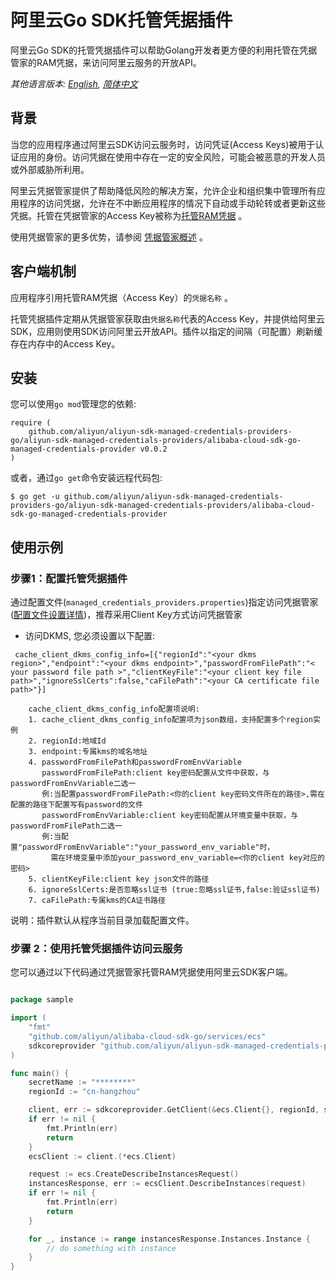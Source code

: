 # 阿里云Go SDK托管凭据插件

阿里云Go SDK的托管凭据插件可以帮助Golang开发者更方便的利用托管在凭据管家的RAM凭据，来访问阿里云服务的开放API。

*其他语言版本: [English](README.md), [简体中文](README.zh-cn.md)*

## 背景
当您的应用程序通过阿里云SDK访问云服务时，访问凭证(Access Keys)被用于认证应用的身份。访问凭据在使用中存在一定的安全风险，可能会被恶意的开发人员或外部威胁所利用。

阿里云凭据管家提供了帮助降低风险的解决方案，允许企业和组织集中管理所有应用程序的访问凭据，允许在不中断应用程序的情况下自动或手动轮转或者更新这些凭据。托管在凭据管家的Access Key被称为[托管RAM凭据](https://help.aliyun.com/document_detail/212421.html) 。

使用凭据管家的更多优势，请参阅 [凭据管家概述](https://help.aliyun.com/document_detail/152001.html) 。

## 客户端机制
应用程序引用托管RAM凭据（Access Key）的`凭据名称` 。

托管凭据插件定期从凭据管家获取由`凭据名称`代表的Access Key，并提供给阿里云SDK，应用则使用SDK访问阿里云开放API。插件以指定的间隔（可配置）刷新缓存在内存中的Access Key。

## 安装

您可以使用`go mod`管理您的依赖:

```
require (
	github.com/aliyun/aliyun-sdk-managed-credentials-providers-go/aliyun-sdk-managed-credentials-providers/alibaba-cloud-sdk-go-managed-credentials-provider v0.0.2
)
```

或者，通过`go get`命令安装远程代码包:

```
$ go get -u github.com/aliyun/aliyun-sdk-managed-credentials-providers-go/aliyun-sdk-managed-credentials-providers/alibaba-cloud-sdk-go-managed-credentials-provider
```

## 使用示例

### 步骤1：配置托管凭据插件

通过配置文件(`managed_credentials_providers.properties`)指定访问凭据管家([配置文件设置详情](../../README_config.zh-cn.md))，推荐采用Client Key方式访问凭据管家
- 访问DKMS, 您必须设置以下配置:

```properties
 cache_client_dkms_config_info=[{"regionId":"<your dkms region>","endpoint":"<your dkms endpoint>","passwordFromFilePath":"< your password file path >","clientKeyFile":"<your client key file path>","ignoreSslCerts":false,"caFilePath":"<your CA certificate file path>"}]
```
```
    cache_client_dkms_config_info配置项说明:
    1. cache_client_dkms_config_info配置项为json数组，支持配置多个region实例
    2. regionId:地域Id
    3. endpoint:专属kms的域名地址
    4. passwordFromFilePath和passwordFromEnvVariable
       passwordFromFilePath:client key密码配置从文件中获取，与passwordFromEnvVariable二选一
       例:当配置passwordFromFilePath:<你的client key密码文件所在的路径>,需在配置的路径下配置写有password的文件
       passwordFromEnvVariable:client key密码配置从环境变量中获取，与passwordFromFilePath二选一
       例:当配置"passwordFromEnvVariable":"your_password_env_variable"时，
         需在环境变量中添加your_password_env_variable=<你的client key对应的密码>
    5. clientKeyFile:client key json文件的路径
    6. ignoreSslCerts:是否忽略ssl证书 (true:忽略ssl证书,false:验证ssl证书)
    7. caFilePath:专属kms的CA证书路径
```

说明：插件默认从程序当前目录加载配置文件。

### 步骤 2：使用托管凭据插件访问云服务

您可以通过以下代码通过凭据管家托管RAM凭据使用阿里云SDK客户端。

```go

package sample

import (
	"fmt"
	"github.com/aliyun/alibaba-cloud-sdk-go/services/ecs"
	sdkcoreprovider "github.com/aliyun/aliyun-sdk-managed-credentials-providers-go/aliyun-sdk-managed-credentials-providers/alibaba-cloud-sdk-go-managed-credentials-provider/sdk"
)

func main() {
	secretName := "********"
	regionId := "cn-hangzhou"

	client, err := sdkcoreprovider.GetClient(&ecs.Client{}, regionId, secretName)
	if err != nil {
		fmt.Println(err)
		return
	}
	ecsClient := client.(*ecs.Client)

	request := ecs.CreateDescribeInstancesRequest()
	instancesResponse, err := ecsClient.DescribeInstances(request)
	if err != nil {
		fmt.Println(err)
		return
	}

	for _, instance := range instancesResponse.Instances.Instance {
		// do something with instance
	}
}

```
